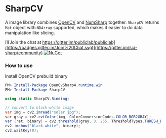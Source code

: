 # SharpCV

A image library combines [OpenCV](https://github.com/opencv/opencv) and [NumSharp](https://github.com/SciSharp/NumSharp) together. `SharpCV` returns `Mat` object with `NDArray` supported, which makes it easier to do data manipulation like slicing.

[![Join the chat at https://gitter.im/publiclab/publiclab](https://badges.gitter.im/Join%20Chat.svg)](https://gitter.im/sci-sharp/community) [![NuGet](https://img.shields.io/nuget/dt/SharpCV.svg)](https://www.nuget.org/packages/SharpCV)

### How to use

Install OpenCV prebuild binary

```powershell
PM> Install-Package OpenCvSharp4.runtime.win
PM> Install-Package SharpCV
```

```csharp
using static SharpCV.Binding;

// convert to black-white image
var img = cv2.imread("solar.jpg");
var gray = cv2.cvtColor(img, ColorConversionCodes.COLOR_RGB2GRAY);
var (ret, binary) = cv2.threshold(gray, 0, 255, ThresholdTypes.THRESH_BINARY | ThresholdTypes.THRESH_TRIANGLE);
cv2.imshow("black-white", binary);
cv2.waitKey(0);
```

